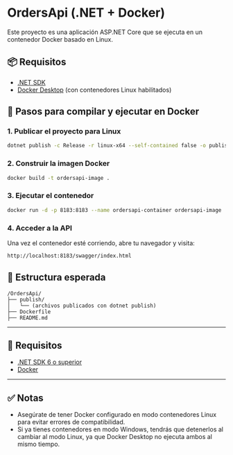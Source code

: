﻿# OrdersApi (.NET + Docker)

Este proyecto es una aplicación ASP.NET Core que se ejecuta en un contenedor Docker basado en Linux.

## 📦 Requisitos

- [.NET SDK](https://dotnet.microsoft.com/en-us/download)
- [Docker Desktop](https://www.docker.com/products/docker-desktop) (con contenedores Linux habilitados)

## 🚀 Pasos para compilar y ejecutar en Docker

### 1. Publicar el proyecto para Linux

```bash
dotnet publish -c Release -r linux-x64 --self-contained false -o publish
```

### 2. Construir la imagen Docker

```bash
docker build -t ordersapi-image .
```

### 3. Ejecutar el contenedor

```bash
docker run -d -p 8183:8183 --name ordersapi-container ordersapi-image
```

### 4. Acceder a la API
Una vez el contenedor esté corriendo, abre tu navegador y visita:

```bash
http://localhost:8183/swagger/index.html
```


## 📁 Estructura esperada

```
/OrdersApi/
├── publish/
│   └── (archivos publicados con dotnet publish)
├── Dockerfile
├── README.md
```

---

## 🧰 Requisitos

- [.NET SDK 6 o superior](https://dotnet.microsoft.com/)
- [Docker](https://www.docker.com/)

---

## ✅ Notas

- Asegúrate de tener Docker configurado en modo contenedores Linux para evitar errores de compatibilidad.
- Si ya tienes contenedores en modo Windows, tendrás que detenerlos al cambiar al modo Linux, ya que Docker Desktop no ejecuta ambos al mismo tiempo.